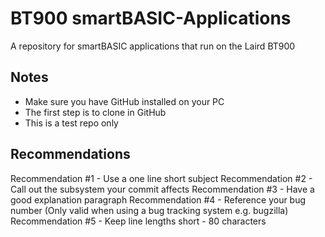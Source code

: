 BT900 smartBASIC-Applications
=============================

A repository for smartBASIC applications that run on the Laird BT900


Notes
-----

* Make sure you have GitHub installed on your PC
* The first step is to clone in GitHub
* This is a test repo only


Recommendations
----------------

Recommendation #1 - Use a one line short subject
Recommendation #2 - Call out the subsystem your commit affects
Recommendation #3 - Have a good explanation paragraph
Recommendation #4 - Reference your bug number (Only valid when using a bug tracking system e.g. bugzilla)
Recommendation #5 - Keep line lengths short - 80 characters

